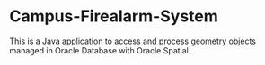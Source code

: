 # Campus-Firealarm-System
This is a Java application to access and process geometry objects managed in Oracle Database with Oracle Spatial.


